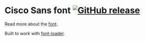 Cisco Sans font [![GitHub release](https://img.shields.io/npm/v/mki-font-ciscosans.svg)](https://www.npmjs.com/package/mki-font-ciscosans)
===============


Read more about the [font](https://carrois.com/projects/Cisco/).

Built to work with [font-loader](https://github.com/izaakschroeder/font-loader).
